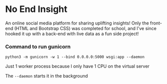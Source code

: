 # No End Insight

An online social media platform for sharing uplifting insights! Only the front-end (HTML and Bootstrap CSS) was completed for school, and I've since hooked it up with a back-end with live data as a fun side project!

### Command to run gunicorn

`python3 -m gunicorn -w 1 --bind 0.0.0.0:5000 wsgi:app --daemon`

Just 1 worker process because I only have 1 CPU on the virtual server

The `--daemon` starts it in the background

